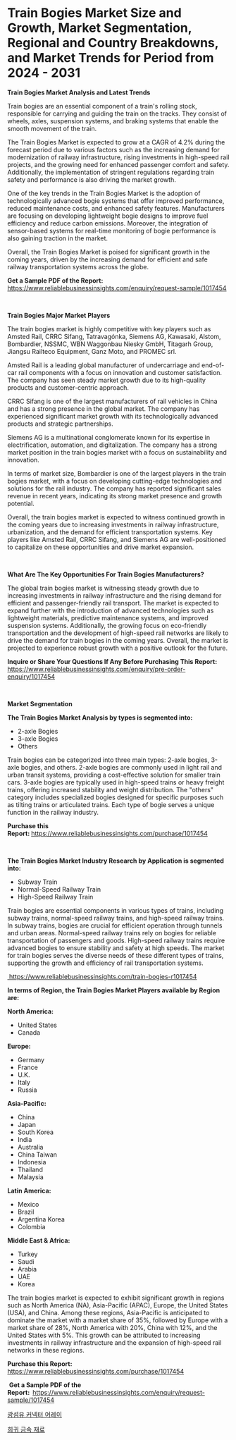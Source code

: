<p><h1>Train Bogies Market Size and Growth, Market Segmentation, Regional and Country Breakdowns, and Market Trends for Period from 2024 -  2031</h1></p><p><strong>Train Bogies Market Analysis and Latest Trends</strong></p>
<p><p>Train bogies are an essential component of a train's rolling stock, responsible for carrying and guiding the train on the tracks. They consist of wheels, axles, suspension systems, and braking systems that enable the smooth movement of the train.</p><p>The Train Bogies Market is expected to grow at a CAGR of 4.2% during the forecast period due to various factors such as the increasing demand for modernization of railway infrastructure, rising investments in high-speed rail projects, and the growing need for enhanced passenger comfort and safety. Additionally, the implementation of stringent regulations regarding train safety and performance is also driving the market growth.</p><p>One of the key trends in the Train Bogies Market is the adoption of technologically advanced bogie systems that offer improved performance, reduced maintenance costs, and enhanced safety features. Manufacturers are focusing on developing lightweight bogie designs to improve fuel efficiency and reduce carbon emissions. Moreover, the integration of sensor-based systems for real-time monitoring of bogie performance is also gaining traction in the market.</p><p>Overall, the Train Bogies Market is poised for significant growth in the coming years, driven by the increasing demand for efficient and safe railway transportation systems across the globe.</p></p>
<p><strong>Get a Sample PDF of the Report:&nbsp;</strong> <a href="https://www.reliablebusinessinsights.com/enquiry/request-sample/1017454">https://www.reliablebusinessinsights.com/enquiry/request-sample/1017454</a></p>
<p>&nbsp;</p>
<p><strong>Train Bogies Major Market Players</strong></p>
<p><p>The train bogies market is highly competitive with key players such as Amsted Rail, CRRC Sifang, Tatravagónka, Siemens AG, Kawasaki, Alstom, Bombardier, NSSMC, WBN Waggonbau Niesky GmbH, Titagarh Group, Jiangsu Railteco Equipment, Ganz Moto, and PROMEC srl. </p><p>Amsted Rail is a leading global manufacturer of undercarriage and end-of-car rail components with a focus on innovation and customer satisfaction. The company has seen steady market growth due to its high-quality products and customer-centric approach.</p><p>CRRC Sifang is one of the largest manufacturers of rail vehicles in China and has a strong presence in the global market. The company has experienced significant market growth with its technologically advanced products and strategic partnerships.</p><p>Siemens AG is a multinational conglomerate known for its expertise in electrification, automation, and digitalization. The company has a strong market position in the train bogies market with a focus on sustainability and innovation.</p><p>In terms of market size, Bombardier is one of the largest players in the train bogies market, with a focus on developing cutting-edge technologies and solutions for the rail industry. The company has reported significant sales revenue in recent years, indicating its strong market presence and growth potential.</p><p>Overall, the train bogies market is expected to witness continued growth in the coming years due to increasing investments in railway infrastructure, urbanization, and the demand for efficient transportation systems. Key players like Amsted Rail, CRRC Sifang, and Siemens AG are well-positioned to capitalize on these opportunities and drive market expansion.</p></p>
<p>&nbsp;</p>
<p><strong>What Are The Key Opportunities For Train Bogies Manufacturers?</strong></p>
<p><p>The global train bogies market is witnessing steady growth due to increasing investments in railway infrastructure and the rising demand for efficient and passenger-friendly rail transport. The market is expected to expand further with the introduction of advanced technologies such as lightweight materials, predictive maintenance systems, and improved suspension systems. Additionally, the growing focus on eco-friendly transportation and the development of high-speed rail networks are likely to drive the demand for train bogies in the coming years. Overall, the market is projected to experience robust growth with a positive outlook for the future.</p></p>
<p><strong>Inquire or Share Your Questions If Any Before Purchasing This Report:</strong> <a href="https://www.reliablebusinessinsights.com/enquiry/pre-order-enquiry/1017454">https://www.reliablebusinessinsights.com/enquiry/pre-order-enquiry/1017454</a></p>
<p>&nbsp;</p>
<p><strong>Market Segmentation</strong></p>
<p><strong>The Train Bogies Market Analysis by types is segmented into:</strong></p>
<p><ul><li>2-axle Bogies</li><li>3-axle Bogies</li><li>Others</li></ul></p>
<p><p>Train bogies can be categorized into three main types: 2-axle bogies, 3-axle bogies, and others. 2-axle bogies are commonly used in light rail and urban transit systems, providing a cost-effective solution for smaller train cars. 3-axle bogies are typically used in high-speed trains or heavy freight trains, offering increased stability and weight distribution. The "others" category includes specialized bogies designed for specific purposes such as tilting trains or articulated trains. Each type of bogie serves a unique function in the railway industry.</p></p>
<p><strong>Purchase this Report:&nbsp;</strong><a href="https://www.reliablebusinessinsights.com/purchase/1017454">https://www.reliablebusinessinsights.com/purchase/1017454</a></p>
<p>&nbsp;</p>
<p><strong>The Train Bogies Market Industry Research by Application is segmented into:</strong></p>
<p><ul><li>Subway Train</li><li>Normal-Speed Railway Train</li><li>High-Speed Railway Train</li></ul></p>
<p><p>Train bogies are essential components in various types of trains, including subway trains, normal-speed railway trains, and high-speed railway trains. In subway trains, bogies are crucial for efficient operation through tunnels and urban areas. Normal-speed railway trains rely on bogies for reliable transportation of passengers and goods. High-speed railway trains require advanced bogies to ensure stability and safety at high speeds. The market for train bogies serves the diverse needs of these different types of trains, supporting the growth and efficiency of rail transportation systems.</p></p>
<p><a href="https://www.reliablebusinessinsights.com/train-bogies-r1017454">&nbsp;https://www.reliablebusinessinsights.com/train-bogies-r1017454</a></p>
<p><strong>In terms of Region, the Train Bogies Market Players available by Region are:</strong></p>
<p>
    <p> <strong> North America: </strong>
        <ul>
            <li>United States</li>
            <li>Canada</li>
        </ul>
        </p> 
    <p> <strong> Europe: </strong>
        <ul>
            <li>Germany</li>
            <li>France</li>
            <li>U.K.</li>
            <li>Italy</li>
            <li>Russia</li>
        </ul>
        </p> 
    <p> <strong> Asia-Pacific: </strong>
        <ul>
            <li>China</li>
            <li>Japan</li>
            <li>South Korea</li>
            <li>India</li>
            <li>Australia</li>
            <li>China Taiwan</li>
            <li>Indonesia</li>
            <li>Thailand</li>
            <li>Malaysia</li>
        </ul>
        </p> 
    <p> <strong> Latin America: </strong>
        <ul>
            <li>Mexico</li>
            <li>Brazil</li>
            <li>Argentina Korea</li>
            <li>Colombia</li>
        </ul>
        </p> 
    <p> <strong> Middle East & Africa: </strong>
        <ul>
            <li>Turkey</li>
            <li>Saudi</li>
            <li>Arabia</li>
            <li>UAE</li>
            <li>Korea</li>
        </ul>
    </p>
    </p>
<p><p>The train bogies market is expected to exhibit significant growth in regions such as North America (NA), Asia-Pacific (APAC), Europe, the United States (USA), and China. Among these regions, Asia-Pacific is anticipated to dominate the market with a market share of 35%, followed by Europe with a market share of 28%, North America with 20%, China with 12%, and the United States with 5%. This growth can be attributed to increasing investments in railway infrastructure and the expansion of high-speed rail networks in these regions.</p></p>
<p><strong>Purchase this Report: </strong><a href="https://www.reliablebusinessinsights.com/purchase/1017454">https://www.reliablebusinessinsights.com/purchase/1017454</a></p>
<p>&nbsp;<strong>Get a Sample PDF of the Report:&nbsp;&nbsp;</strong><a href="https://www.reliablebusinessinsights.com/enquiry/request-sample/1017454">https://www.reliablebusinessinsights.com/enquiry/request-sample/1017454</a></p>
<p><strong></strong></p>
<p><p><a href="https://medium.com/@daveblock56/%EA%B4%91%EC%84%AC%EC%9C%A0-%EC%BB%A4%EB%84%A5%ED%84%B0-%EC%96%B4%EB%A0%88%EC%9D%B4-%EC%8B%9C%EC%9E%A5-%EA%B7%9C%EB%AA%A8-%EB%B0%8F-%EC%A0%90%EC%9C%A0%EC%9C%A8-%EB%B6%84%EC%84%9D-%EC%84%B1%EC%9E%A5-%EB%8F%99%ED%96%A5-%EB%B0%8F-%EC%98%88%EC%B8%A1-2024-2031-1af45cfc0c4a">광섬유 커넥터 어레이</a></p><p><a href="https://github.com/Hubertstyenger6685/Market-Research-Report-List-2/blob/main/9731603114026.md">희귀 금속 재료</a></p></p>